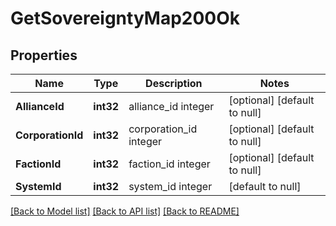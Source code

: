 # GetSovereigntyMap200Ok

## Properties
Name | Type | Description | Notes
------------ | ------------- | ------------- | -------------
**AllianceId** | **int32** | alliance_id integer | [optional] [default to null]
**CorporationId** | **int32** | corporation_id integer | [optional] [default to null]
**FactionId** | **int32** | faction_id integer | [optional] [default to null]
**SystemId** | **int32** | system_id integer | [default to null]

[[Back to Model list]](../README.md#documentation-for-models) [[Back to API list]](../README.md#documentation-for-api-endpoints) [[Back to README]](../README.md)

